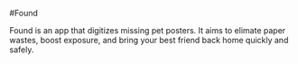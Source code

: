 #Found

Found is an app that digitizes missing pet posters. It aims to elimate paper wastes, boost exposure, and bring your best friend back home quickly and safely. 